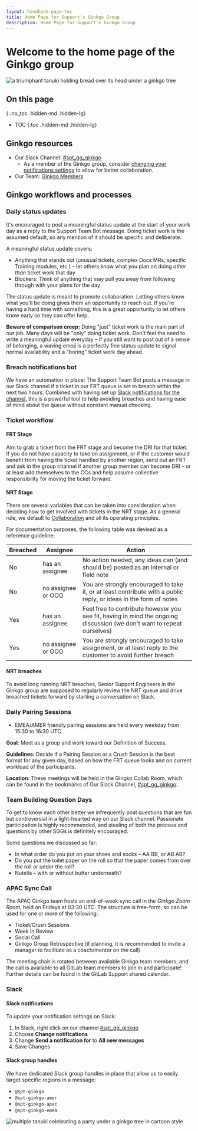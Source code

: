 ```yaml
---
layout: handbook-page-toc
title: Home Page for Support's Ginkgo Group
description: Home Page for Support's Ginkgo Group
---
```


<!-- Search for all occurrences of NAME and replace them with the group's name.
     Search for all occurrences of URL HERE and replace them with the appropriate url -->

# Welcome to the home page of the Ginkgo group

![a triumphant tanuki holding bread over its head under a ginkgo tree](/handbook/support/support-global-groups/groups/ginkgo/sgg_ginkgo.png)

## On this page
{:.no_toc .hidden-md .hidden-lg}

- TOC
{:toc .hidden-md .hidden-lg}

## Ginkgo resources

- Our Slack Channel: [#spt_gg_ginkgo](https://gitlab.slack.com/archives/C0354N9B14G)
  - As a member of the Ginkgo group, consider [changing your notifications settings](#slack-notifications) to allow for better collaboration.
- Our Team: [Ginkgo Members](https://gitlab-com.gitlab.io/support/team/sgg.html?search=ginkgo)

## Ginkgo workflows and processes

### Daily status updates

It's encouraged to post a meaningful status update at the start of your work day as a reply to the Support Team Bot message. Doing ticket work is the assumed default, so any mention of it should be specific and deliberate.

A meaningful status update covers:
- Anything that stands out (unusual tickets, complex Docs MRs, specific Training modules, etc.) – let others know what you plan on doing _other than_ ticket work that day
- Blockers: Think of anything that may pull you away from following through with your plans for the day

The status update is meant to promote collaboration. Letting others know what you'll be doing gives them an opportunity to reach out. If you're having a hard time with something, this is a great opportunity to let others know early so they can offer help.

**Beware of comparison creep:** Doing "just" ticket work is the main part of our job. Many days will be "only" doing ticket work. Don't feel the need to write a meaningful update everyday – if you still want to post out of a sense of belonging, a waving emoji is a perfectly fine status update to signal normal availability and a "boring" ticket work day ahead.

### Breach notifications bot

We have an automation in place: The Support Team Bot posts a message in our Slack channel if a ticket in our FRT queue is set to breach within the next two hours. Combined with having set up [Slack notifications for the channel](#slack-notifications), this is a powerful tool to help avoiding breaches and having ease of mind about the queue without constant manual checking.

### Ticket workflow

#### FRT Stage

Aim to grab a ticket from the FRT stage and become the DRI for that ticket. If you do not have capacity to take on assignment, or if the customer would benefit from having the ticket handled by another region, send out an FRT and ask in the group channel if another group member can become DRI – or at least add themselves to the CCs and help assume collective responsibility for moving the ticket forward.

#### NRT Stage

There are several variables that can be taken into consideration when deciding how to get involved with tickets in the NRT stage. As a general rule, we default to [Collaboration](https://about.gitlab.com/handbook/values/#collaboration) and all its operating principles. 

For documentation purposes, the following table was devised as a reference guideline:

| Breached | Assignee           | Action                                                                                                                 |
|----------|--------------------|------------------------------------------------------------------------------------------------------------------------|
| No       | has an assignee    | No action needed, any ideas can (and should be) posted as an internal or field note                                    |
| No       | no assignee or OOO | You are strongly encouraged to take it, or at least contribute with a public reply, or ideas in the form of notes      |
| Yes      | has an assignee    | Feel free to contribute however you see fit, having in mind the ongoing discussion (we don't want to repeat ourselves) |
| Yes      | no assignee or OOO | You are strongly encouraged to take assignment, or at least reply to the customer to avoid further breach	         | 

#### NRT breaches

To avoid long running NRT breaches, Senior Support Engineers in the Ginkgo group are supposed to regularly review the NRT queue and drive breached tickets forward by starting a conversation on Slack.

### Daily Pairing Sessions

 - EMEA/AMER friendly pairing sessions are held every weekday from 15:30 to 16:30 UTC.

**Goal**: Meet as a group and work toward our Definition of Success.

**Guidelines**: Decide if a Pairing Session or a Crush Session is the best format for any given day, based on how the FRT queue looks and on current workload of the participants.

**Location**: These meetings will be held in the Gingko Collab Room, which can be found in the bookmarks of Our Slack Channel, [#spt_gg_ginkgo](https://gitlab.slack.com/archives/C0354N9B14G).

### Team Building Question Days

To get to know each other better we infrequently post questions that are fun but controversial in a light-hearted way on our Slack channel. Passionate participation is highly recommended, and stealing of both the process and questions by other SGGs is definitely encouraged.

Some questions we discussed so far:
 
 - In what order do you put on your shoes and socks – AA BB, or AB AB?
 - Do you put the toilet paper on the roll so that the paper comes from over the roll or under the roll?
 - Nutella – with or without butter underneath?

### APAC Sync Call

 The APAC Ginkgo team hosts an end-of-week sync call in the *Ginkgo Zoom Room*, held on Fridays at 03:30 UTC. The structure is free-form, so can be used for one or more of the following: 

 - Ticket/Crush Sessions
 - Week In Review
 - Social Call
 - Ginkgo Group Retrospective (if planning, it is recommended to invite a manager to facilitate as a coach/mentor on the call)

The meeting chair is rotated between available Ginkgo team members, and the call is available to all GitLab team members to join in and participate! Further details can be found in the GitLab Support shared calendar. 

### Slack

#### Slack notifications

To update your notification settings on Slack:
1. In Slack, right click on our channel [#spt_gg_ginkgo](https://gitlab.slack.com/archives/C0354N9B14G)
2. Choose **Change notifications**
3. Change **Send a notification for** to **All new messages**
4. Save Changes

#### Slack group handles

We have dedicated Slack group handles in place that allow us to easily target specific regions in a message:

 - `@spt-ginkgo`
 - `@spt-ginkgo-amer`
 - `@spt-ginkgo-apac`
 - `@spt-ginkgo-emea`

![multiple tanuki celebrating a party under a ginkgo tree in cartoon style](/handbook/support/support-global-groups/groups/ginkgo/sgg_ginkgo_party.png)
